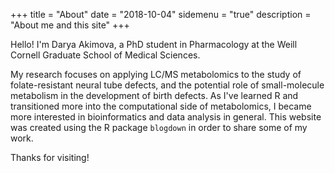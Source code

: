 +++
title = "About"
date = "2018-10-04"
sidemenu = "true"
description = "About me and this site"
+++


Hello! I'm Darya Akimova, a PhD student in Pharmacology at the Weill Cornell Graduate School of Medical Sciences.

My research focuses on applying LC/MS metabolomics to the study of folate-resistant neural tube defects, and the potential role of small-molecule metabolism in the development of birth defects. As I've learned R and transitioned more into the computational side of metabolomics, I became more interested in bioinformatics and data analysis in general. This website was created using the R package `blogdown` in order to share some of my work.


Thanks for visiting!
